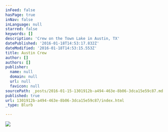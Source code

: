 ```yaml
---
inFeed: false
hasPage: true
inNav: false
inLanguage: null
starred: false
keywords: []
description: 'Crew on the Town Lake in Austin, TX'
datePublished: '2016-01-18T14:53:17.832Z'
dateModified: '2016-01-18T14:53:15.553Z'
title: Austin Crew
author: []
authors: []
publisher:
  name: null
  domain: null
  url: null
  favicon: null
sourcePath: _posts/2016-01-15-1301912b-a494-463e-8b06-3dca15e59c87.md
published: true
url: 1301912b-a494-463e-8b06-3dca15e59c87/index.html
_type: Blurb

---
```

![](https://the-grid-user-content.s3-us-west-2.amazonaws.com/9b8f708f-7cba-48a5-93f2-5b7c8e8bad0a.jpg)